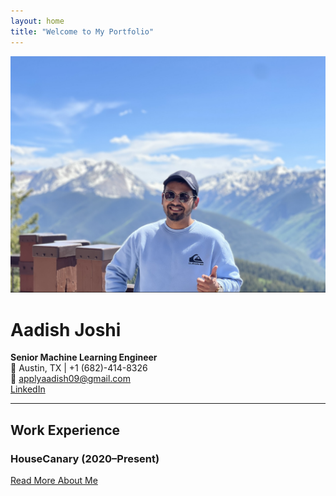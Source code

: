 ```yaml
---
layout: home
title: "Welcome to My Portfolio"
---
```


<img src="/assets/images/profile.png" alt="Aadish Joshi" class="profile-pic" />

# Aadish Joshi
**Senior Machine Learning Engineer**  
📍 Austin, TX | +1 (682)-414-8326  
📧 [applyaadish09@gmail.com](mailto:applyaadish09@gmail.com)  
[LinkedIn](http://www.linkedin.com/in/aadishjoshi)

---

## Work Experience
### HouseCanary (2020–Present)

[Read More About Me](about.md)
